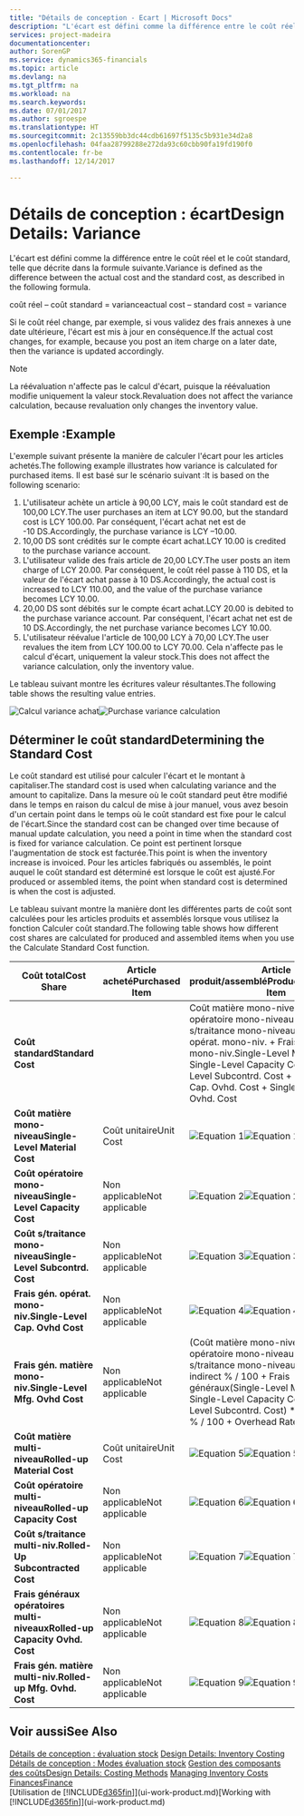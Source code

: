 ```yaml
---
title: "Détails de conception - Ecart | Microsoft Docs"
description: "L'écart est défini comme la différence entre le coût réel et le coût standard, telle que décrite dans la formule suivante."
services: project-madeira
documentationcenter: 
author: SorenGP
ms.service: dynamics365-financials
ms.topic: article
ms.devlang: na
ms.tgt_pltfrm: na
ms.workload: na
ms.search.keywords: 
ms.date: 07/01/2017
ms.author: sgroespe
ms.translationtype: HT
ms.sourcegitcommit: 2c13559bb3dc44cdb61697f5135c5b931e34d2a8
ms.openlocfilehash: 04faa28799288e272da93c60cbb90fa19fd190f0
ms.contentlocale: fr-be
ms.lasthandoff: 12/14/2017

---
```

# <a name="design-details-variance"></a><span data-ttu-id="43b42-103">Détails de conception : écart</span><span class="sxs-lookup"><span data-stu-id="43b42-103">Design Details: Variance</span></span>
<span data-ttu-id="43b42-104">L'écart est défini comme la différence entre le coût réel et le coût standard, telle que décrite dans la formule suivante.</span><span class="sxs-lookup"><span data-stu-id="43b42-104">Variance is defined as the difference between the actual cost and the standard cost, as described in the following formula.</span></span>  

 <span data-ttu-id="43b42-105">coût réel – coût standard = variance</span><span class="sxs-lookup"><span data-stu-id="43b42-105">actual cost – standard cost = variance</span></span>  

 <span data-ttu-id="43b42-106">Si le coût réel change, par exemple, si vous validez des frais annexes à une date ultérieure, l'écart est mis à jour en conséquence.</span><span class="sxs-lookup"><span data-stu-id="43b42-106">If the actual cost changes, for example, because you post an item charge on a later date, then the variance is updated accordingly.</span></span>  

> [!NOTE]  
>  <span data-ttu-id="43b42-107">La réévaluation n'affecte pas le calcul d'écart, puisque la réévaluation modifie uniquement la valeur stock.</span><span class="sxs-lookup"><span data-stu-id="43b42-107">Revaluation does not affect the variance calculation, because revaluation only changes the inventory value.</span></span>  

## <a name="example"></a><span data-ttu-id="43b42-108">Exemple :</span><span class="sxs-lookup"><span data-stu-id="43b42-108">Example</span></span>  
 <span data-ttu-id="43b42-109">L'exemple suivant présente la manière de calculer l'écart pour les articles achetés.</span><span class="sxs-lookup"><span data-stu-id="43b42-109">The following example illustrates how variance is calculated for purchased items.</span></span> <span data-ttu-id="43b42-110">Il est basé sur le scénario suivant :</span><span class="sxs-lookup"><span data-stu-id="43b42-110">It is based on the following scenario:</span></span>  

1.  <span data-ttu-id="43b42-111">L'utilisateur achète un article à 90,00 LCY, mais le coût standard est de 100,00 LCY.</span><span class="sxs-lookup"><span data-stu-id="43b42-111">The user purchases an item at LCY 90.00, but the standard cost is LCY 100.00.</span></span> <span data-ttu-id="43b42-112">Par conséquent, l'écart achat net est de -10 DS.</span><span class="sxs-lookup"><span data-stu-id="43b42-112">Accordingly, the purchase variance is LCY –10.00.</span></span>  
2.  <span data-ttu-id="43b42-113">10,00 DS sont crédités sur le compte écart achat.</span><span class="sxs-lookup"><span data-stu-id="43b42-113">LCY 10.00 is credited to the purchase variance account.</span></span>  
3.  <span data-ttu-id="43b42-114">L'utilisateur valide des frais article de 20,00 LCY.</span><span class="sxs-lookup"><span data-stu-id="43b42-114">The user posts an item charge of LCY 20.00.</span></span> <span data-ttu-id="43b42-115">Par conséquent, le coût réel passe à 110 DS, et la valeur de l'écart achat passe à 10 DS.</span><span class="sxs-lookup"><span data-stu-id="43b42-115">Accordingly, the actual cost is increased to LCY 110.00, and the value of the purchase variance becomes LCY 10.00.</span></span>  
4.  <span data-ttu-id="43b42-116">20,00 DS sont débités sur le compte écart achat.</span><span class="sxs-lookup"><span data-stu-id="43b42-116">LCY 20.00 is debited to the purchase variance account.</span></span> <span data-ttu-id="43b42-117">Par conséquent, l'écart achat net est de 10 DS.</span><span class="sxs-lookup"><span data-stu-id="43b42-117">Accordingly, the net purchase variance becomes LCY 10.00.</span></span>  
5.  <span data-ttu-id="43b42-118">L'utilisateur réévalue l'article de 100,00 LCY à 70,00 LCY.</span><span class="sxs-lookup"><span data-stu-id="43b42-118">The user revalues the item from LCY 100.00 to LCY 70.00.</span></span> <span data-ttu-id="43b42-119">Cela n'affecte pas le calcul d'écart, uniquement la valeur stock.</span><span class="sxs-lookup"><span data-stu-id="43b42-119">This does not affect the variance calculation, only the inventory value.</span></span>  

 <span data-ttu-id="43b42-120">Le tableau suivant montre les écritures valeur résultantes.</span><span class="sxs-lookup"><span data-stu-id="43b42-120">The following table shows the resulting value entries.</span></span>  

 <span data-ttu-id="43b42-121">![Calcul variance achat](media/design_details_inventory_costing_11_purchase_variance.png "design_details_inventory_costing_11_purchase_variance")</span><span class="sxs-lookup"><span data-stu-id="43b42-121">![Purchase variance calculation](media/design_details_inventory_costing_11_purchase_variance.png "design_details_inventory_costing_11_purchase_variance")</span></span>  

## <a name="determining-the-standard-cost"></a><span data-ttu-id="43b42-122">Déterminer le coût standard</span><span class="sxs-lookup"><span data-stu-id="43b42-122">Determining the Standard Cost</span></span>  
 <span data-ttu-id="43b42-123">Le coût standard est utilisé pour calculer l'écart et le montant à capitaliser.</span><span class="sxs-lookup"><span data-stu-id="43b42-123">The standard cost is used when calculating variance and the amount to capitalize.</span></span> <span data-ttu-id="43b42-124">Dans la mesure où le coût standard peut être modifié dans le temps en raison du calcul de mise à jour manuel, vous avez besoin d'un certain point dans le temps où le coût standard est fixe pour le calcul de l'écart.</span><span class="sxs-lookup"><span data-stu-id="43b42-124">Since the standard cost can be changed over time because of manual update calculation, you need a point in time when the standard cost is fixed for variance calculation.</span></span> <span data-ttu-id="43b42-125">Ce point est pertinent lorsque l'augmentation de stock est facturée.</span><span class="sxs-lookup"><span data-stu-id="43b42-125">This point is when the inventory increase is invoiced.</span></span> <span data-ttu-id="43b42-126">Pour les articles fabriqués ou assemblés, le point auquel le coût standard est déterminé est lorsque le coût est ajusté.</span><span class="sxs-lookup"><span data-stu-id="43b42-126">For produced or assembled items, the point when standard cost is determined is when the cost is adjusted.</span></span>  

 <span data-ttu-id="43b42-127">Le tableau suivant montre la manière dont les différentes parts de coût sont calculées pour les articles produits et assemblés lorsque vous utilisez la fonction Calculer coût standard.</span><span class="sxs-lookup"><span data-stu-id="43b42-127">The following table shows how different cost shares are calculated for produced and assembled items when you use the Calculate Standard Cost function.</span></span>  

|<span data-ttu-id="43b42-128">Coût total</span><span class="sxs-lookup"><span data-stu-id="43b42-128">Cost Share</span></span>|<span data-ttu-id="43b42-129">Article acheté</span><span class="sxs-lookup"><span data-stu-id="43b42-129">Purchased Item</span></span>|<span data-ttu-id="43b42-130">Article produit/assemblé</span><span class="sxs-lookup"><span data-stu-id="43b42-130">Produced/Assembled Item</span></span>|  
|----------------|--------------------|------------------------------|  
|<span data-ttu-id="43b42-131">**Coût standard**</span><span class="sxs-lookup"><span data-stu-id="43b42-131">**Standard Cost**</span></span>||<span data-ttu-id="43b42-132">Coût matière mono-niveau + Coût opératoire mono-niveau + Coût s/traitance mono-niveau + Frais gén. opérat. mono-niv. + Frais gén. matière mono-niv.</span><span class="sxs-lookup"><span data-stu-id="43b42-132">Single-Level Material Cost + Single-Level Capacity Cost + Single-Level Subcontrd. Cost + Single-Level Cap. Ovhd. Cost + Single-Level Mfg. Ovhd. Cost</span></span>|  
|<span data-ttu-id="43b42-133">**Coût matière mono-niveau**</span><span class="sxs-lookup"><span data-stu-id="43b42-133">**Single-Level Material Cost**</span></span>|<span data-ttu-id="43b42-134">Coût unitaire</span><span class="sxs-lookup"><span data-stu-id="43b42-134">Unit Cost</span></span>|<span data-ttu-id="43b42-135">![Equation 1](media/design_details_inventory_costing_11_equation_1.png "design_details_inventory_costing_11_equation_1")</span><span class="sxs-lookup"><span data-stu-id="43b42-135">![Equation 1](media/design_details_inventory_costing_11_equation_1.png "design_details_inventory_costing_11_equation_1")</span></span>|  
|<span data-ttu-id="43b42-136">**Coût opératoire mono-niveau**</span><span class="sxs-lookup"><span data-stu-id="43b42-136">**Single-Level Capacity Cost**</span></span>|<span data-ttu-id="43b42-137">Non applicable</span><span class="sxs-lookup"><span data-stu-id="43b42-137">Not applicable</span></span>|<span data-ttu-id="43b42-138">![Equation 2](media/design_details_inventory_costing_11_equation_2.png "design_details_inventory_costing_11_equation_2")</span><span class="sxs-lookup"><span data-stu-id="43b42-138">![Equation 2](media/design_details_inventory_costing_11_equation_2.png "design_details_inventory_costing_11_equation_2")</span></span>|  
|<span data-ttu-id="43b42-139">**Coût s/traitance mono-niveau**</span><span class="sxs-lookup"><span data-stu-id="43b42-139">**Single-Level Subcontrd. Cost**</span></span>|<span data-ttu-id="43b42-140">Non applicable</span><span class="sxs-lookup"><span data-stu-id="43b42-140">Not applicable</span></span>|<span data-ttu-id="43b42-141">![Equation 3](media/design_details_inventory_costing_11_equation_3.png "design_details_inventory_costing_11_equation_3")</span><span class="sxs-lookup"><span data-stu-id="43b42-141">![Equation 3](media/design_details_inventory_costing_11_equation_3.png "design_details_inventory_costing_11_equation_3")</span></span>|  
|<span data-ttu-id="43b42-142">**Frais gén. opérat. mono-niv.**</span><span class="sxs-lookup"><span data-stu-id="43b42-142">**Single-Level Cap. Ovhd Cost**</span></span>|<span data-ttu-id="43b42-143">Non applicable</span><span class="sxs-lookup"><span data-stu-id="43b42-143">Not applicable</span></span>|<span data-ttu-id="43b42-144">![Equation 4](media/design_details_inventory_costing_11_equation_4.png "design_details_inventory_costing_11_equation_4")</span><span class="sxs-lookup"><span data-stu-id="43b42-144">![Equation 4](media/design_details_inventory_costing_11_equation_4.png "design_details_inventory_costing_11_equation_4")</span></span>|  
|<span data-ttu-id="43b42-145">**Frais gén. matière mono-niv.**</span><span class="sxs-lookup"><span data-stu-id="43b42-145">**Single-Level Mfg. Ovhd Cost**</span></span>|<span data-ttu-id="43b42-146">Non applicable</span><span class="sxs-lookup"><span data-stu-id="43b42-146">Not applicable</span></span>|<span data-ttu-id="43b42-147">(Coût matière mono-niveau + Coût opératoire mono-niveau + Coût s/traitance mono-niveau) \* Coût indirect % / 100 + Frais généraux</span><span class="sxs-lookup"><span data-stu-id="43b42-147">(Single-Level Material Cost + Single-Level Capacity Cost + Single-Level Subcontrd. Cost) \* Indirect Cost % / 100 + Overhead Rate</span></span>|  
|<span data-ttu-id="43b42-148">**Coût matière multi-niveau**</span><span class="sxs-lookup"><span data-stu-id="43b42-148">**Rolled-up Material Cost**</span></span>|<span data-ttu-id="43b42-149">Coût unitaire</span><span class="sxs-lookup"><span data-stu-id="43b42-149">Unit Cost</span></span>|<span data-ttu-id="43b42-150">![Equation 5](media/design_details_inventory_costing_11_equation_5.png "design_details_inventory_costing_11_equation_5")</span><span class="sxs-lookup"><span data-stu-id="43b42-150">![Equation 5](media/design_details_inventory_costing_11_equation_5.png "design_details_inventory_costing_11_equation_5")</span></span>|  
|<span data-ttu-id="43b42-151">**Coût opératoire multi-niveau**</span><span class="sxs-lookup"><span data-stu-id="43b42-151">**Rolled-up Capacity Cost**</span></span>|<span data-ttu-id="43b42-152">Non applicable</span><span class="sxs-lookup"><span data-stu-id="43b42-152">Not applicable</span></span>|<span data-ttu-id="43b42-153">![Equation 6](media/design_details_inventory_costing_11_equation_6.png "design_details_inventory_costing_11_equation_6")</span><span class="sxs-lookup"><span data-stu-id="43b42-153">![Equation 6](media/design_details_inventory_costing_11_equation_6.png "design_details_inventory_costing_11_equation_6")</span></span>|  
|<span data-ttu-id="43b42-154">**Coût s/traitance multi-niv.**</span><span class="sxs-lookup"><span data-stu-id="43b42-154">**Rolled-Up Subcontracted Cost**</span></span>|<span data-ttu-id="43b42-155">Non applicable</span><span class="sxs-lookup"><span data-stu-id="43b42-155">Not applicable</span></span>|<span data-ttu-id="43b42-156">![Equation 7](media/design_details_inventory_costing_11_equation_7.png "design_details_inventory_costing_11_equation_7")</span><span class="sxs-lookup"><span data-stu-id="43b42-156">![Equation 7](media/design_details_inventory_costing_11_equation_7.png "design_details_inventory_costing_11_equation_7")</span></span>|  
|<span data-ttu-id="43b42-157">**Frais généraux opératoires multi-niveaux**</span><span class="sxs-lookup"><span data-stu-id="43b42-157">**Rolled-up Capacity Ovhd. Cost**</span></span>|<span data-ttu-id="43b42-158">Non applicable</span><span class="sxs-lookup"><span data-stu-id="43b42-158">Not applicable</span></span>|<span data-ttu-id="43b42-159">![Equation 8](media/design_details_inventory_costing_11_equation_8.png "design_details_inventory_costing_11_equation_8")</span><span class="sxs-lookup"><span data-stu-id="43b42-159">![Equation 8](media/design_details_inventory_costing_11_equation_8.png "design_details_inventory_costing_11_equation_8")</span></span>|  
|<span data-ttu-id="43b42-160">**Frais gén. matière multi-niv.**</span><span class="sxs-lookup"><span data-stu-id="43b42-160">**Rolled-up Mfg. Ovhd. Cost**</span></span>|<span data-ttu-id="43b42-161">Non applicable</span><span class="sxs-lookup"><span data-stu-id="43b42-161">Not applicable</span></span>|<span data-ttu-id="43b42-162">![Equation 9](media/design_details_inventory_costing_11_equation_9.png "design_details_inventory_costing_11_equation_9")</span><span class="sxs-lookup"><span data-stu-id="43b42-162">![Equation 9](media/design_details_inventory_costing_11_equation_9.png "design_details_inventory_costing_11_equation_9")</span></span>|  

## <a name="see-also"></a><span data-ttu-id="43b42-163">Voir aussi</span><span class="sxs-lookup"><span data-stu-id="43b42-163">See Also</span></span>  
 <span data-ttu-id="43b42-164">[Détails de conception : évaluation stock](design-details-inventory-costing.md) </span><span class="sxs-lookup"><span data-stu-id="43b42-164">[Design Details: Inventory Costing](design-details-inventory-costing.md) </span></span>  
 <span data-ttu-id="43b42-165">[Détails de conception : Modes évaluation stock](design-details-costing-methods.md) [Gestion des composants des coûts](finance-manage-inventory-costs.md)</span><span class="sxs-lookup"><span data-stu-id="43b42-165">[Design Details: Costing Methods](design-details-costing-methods.md) [Managing Inventory Costs](finance-manage-inventory-costs.md)</span></span>  
 [<span data-ttu-id="43b42-166">Finances</span><span class="sxs-lookup"><span data-stu-id="43b42-166">Finance</span></span>](finance.md)  
 <span data-ttu-id="43b42-167">[Utilisation de [!INCLUDE[d365fin](includes/d365fin_md.md)]](ui-work-product.md)</span><span class="sxs-lookup"><span data-stu-id="43b42-167">[Working with [!INCLUDE[d365fin](includes/d365fin_md.md)]](ui-work-product.md)</span></span>

